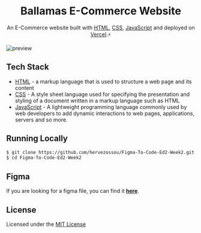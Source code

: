 <h1 align="center">
  Ballamas E-Commerce Website
</h1>
<p align="center">
  An E-Commerce website built with <a href="https://html.com/" target="_blank">HTML</a>, <a href="https://developer.mozilla.org/fr/docs/Web/CSS" target="_blank">CSS</a>, <a href="https://www.javascript.com/" target="_blank">JavaScript</a> and deployed on <a href="https://figma-to-code-ed2-week2-gamma.vercel.app/" target="_blank">Vercel</a>.⚡
</p>

![preview](https://github.com/hervezossou/Figma-To-Code-Ed2-Week2/blob/main/thumbnail.png)

## Tech Stack

- [HTML](https://html.com/) - a markup language that is used to structure a web page and its content
- [CSS](https://tailwindcss.com) - A style sheet language used for specifying the presentation and styling of a document written in a markup language such as HTML
- [JavaScript](https://www.javascript.com/) - A lightweight programming language commonly used by web developers to add dynamic interactions to web pages, applications, servers and so more.

## Running Locally

```bash
$ git clone https://github.com/hervezossou/Figma-To-Code-Ed2-Week2.git
$ cd Figma-To-Code-Ed2-Week2
```

## Figma

If you are looking for a figma file, you can find it **[here](https://www.figma.com/design/2HaDfeov26JIMrreasUaTb/BALLAMAS-(Copy)?node-id=229-2156&t=Df0C0CRXLPzt51OG-1)**.

## License 

Licensed under the [MIT License](https://github.com/hervenzoghe/Product-Designer-Portolio/blob/master/LICENSE)
